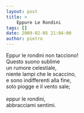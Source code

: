 ```yaml
---
layout: post
title: >
    Eppure Le Rondini
tags: []
date: 2009-02-05 21:04:00
author: pietro
---
```

Eppur le rondini non tacciono!<br/>Questo suono sublime<br/>un rumore celestiale,<br/>niente lampi che le scaccino,<br/>e sono indifferenti alla fine,<br/>solo piogge e il vento sale;<br/><br/>eppur le rondini,<br/>abbracciami sentimi.
